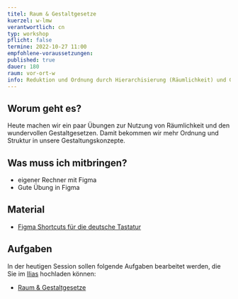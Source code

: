 ```yaml
---
titel: Raum & Gestaltgesetze
kuerzel: w-lmw
verantwortlich: cn
typ: workshop
pflicht: false
termine: 2022-10-27 11:00
empfohlene-voraussetzungen:
published: true
dauer: 180
raum: vor-ort-w
info: Reduktion und Ordnung durch Hierarchisierung (Räumlichkeit) und Gestaltgesetze
---
```


## Worum geht es?
Heute machen wir ein paar Übungen zur Nutzung von Räumlichkeit und den wundervollen Gestaltgesetzen. Damit bekommen wir mehr Ordnung und Struktur in unsere Gestaltungskonzepte.

## Was muss ich mitbringen?
- eigener Rechner mit Figma
- Gute Übung in Figma

## Material
- [Figma Shortcuts für die deutsche Tastatur](https://www.figma.com/proto/q2OVHiUu6hdDiOZLzDmUL9/Shortcuts-(International)?scaling=contain&node-id=9%3A146)

## Aufgaben
In der heutigen Session sollen folgende Aufgaben bearbeitet werden, die Sie im [Ilias](https://ilias.th-koeln.de/goto.php?target=exc_1179477&client_id=ILIAS_FH_Koeln) hochladen können:
- [Raum & Gestaltgesetze](/mi-bachelor-screendesign/assignments/workshop-003-raum-gestaltgesetze/)

<!--
## Sie haben keinen Rechner?
Kein Problem, denn wir haben welche. Allerdings nur Macs. Uuuuuhh. Wenn Sie einen brauchen, bitte rechtzeitig an Volker Schaefer wenden. Unsere Rechner können nur für die Workshops und Trainings ausgeliehen werden. Im MI Pool stehen aber immer Rechner für Sie bereit.
-->
